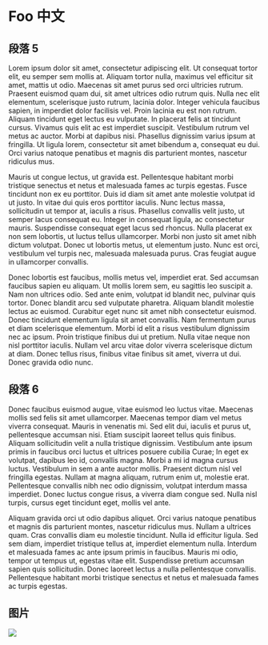 # Foo 中文

## 段落 5
Lorem ipsum dolor sit amet, consectetur adipiscing elit. Ut consequat tortor elit, eu semper sem mollis at. Aliquam tortor nulla, maximus vel efficitur sit amet, mattis ut odio. Maecenas sit amet purus sed orci ultricies rutrum. Praesent euismod quam dui, sit amet ultrices odio rutrum quis. Nulla nec elit elementum, scelerisque justo rutrum, lacinia dolor. Integer vehicula faucibus sapien, in imperdiet dolor facilisis vel. Proin lacinia eu est non rutrum. Aliquam tincidunt eget lectus eu vulputate. In placerat felis at tincidunt cursus. Vivamus quis elit ac est imperdiet suscipit. Vestibulum rutrum vel metus ac auctor. Morbi at dapibus nisi. Phasellus dignissim varius ipsum at fringilla. Ut ligula lorem, consectetur sit amet bibendum a, consequat eu dui. Orci varius natoque penatibus et magnis dis parturient montes, nascetur ridiculus mus.

Mauris ut congue lectus, ut gravida est. Pellentesque habitant morbi tristique senectus et netus et malesuada fames ac turpis egestas. Fusce tincidunt non ex eu porttitor. Duis id diam sit amet ante molestie volutpat id ut justo. In vitae dui quis eros porttitor iaculis. Nunc lectus massa, sollicitudin ut tempor at, iaculis a risus. Phasellus convallis velit justo, ut semper lacus consequat eu. Integer in consequat ligula, ac consectetur mauris. Suspendisse consequat eget lacus sed rhoncus. Nulla placerat ex non sem lobortis, ut luctus tellus ullamcorper. Morbi non justo sit amet nibh dictum volutpat. Donec ut lobortis metus, ut elementum justo. Nunc est orci, vestibulum vel turpis nec, malesuada malesuada purus. Cras feugiat augue in ullamcorper convallis.

Donec lobortis est faucibus, mollis metus vel, imperdiet erat. Sed accumsan faucibus sapien eu aliquam. Ut mollis lorem sem, eu sagittis leo suscipit a. Nam non ultrices odio. Sed ante enim, volutpat id blandit nec, pulvinar quis tortor. Donec blandit arcu sed vulputate pharetra. Aliquam blandit molestie lectus ac euismod. Curabitur eget nunc sit amet nibh consectetur euismod. Donec tincidunt elementum ligula sit amet convallis. Nam fermentum purus et diam scelerisque elementum. Morbi id elit a risus vestibulum dignissim nec ac ipsum. Proin tristique finibus dui ut pretium. Nulla vitae neque non nisl porttitor iaculis. Nullam vel arcu vitae dolor viverra scelerisque dictum at diam. Donec tellus risus, finibus vitae finibus sit amet, viverra ut dui. Donec gravida odio nunc.

## 段落 6
Donec faucibus euismod augue, vitae euismod leo luctus vitae. Maecenas mollis sed felis sit amet ullamcorper. Maecenas tempor diam vel metus viverra consequat. Mauris in venenatis mi. Sed elit dui, iaculis et purus ut, pellentesque accumsan nisi. Etiam suscipit laoreet tellus quis finibus. Aliquam sollicitudin velit a nulla tristique dignissim. Vestibulum ante ipsum primis in faucibus orci luctus et ultrices posuere cubilia Curae; In eget ex volutpat, dapibus leo id, convallis magna. Morbi a mi id magna cursus luctus. Vestibulum in sem a ante auctor mollis. Praesent dictum nisl vel fringilla egestas. Nullam at magna aliquam, rutrum enim ut, molestie erat. Pellentesque convallis nibh nec odio dignissim, volutpat interdum massa imperdiet. Donec luctus congue risus, a viverra diam congue sed. Nulla nisl turpis, cursus eget tincidunt eget, mollis vel ante.

Aliquam gravida orci ut odio dapibus aliquet. Orci varius natoque penatibus et magnis dis parturient montes, nascetur ridiculus mus. Nullam a ultrices quam. Cras convallis diam eu molestie tincidunt. Nulla id efficitur ligula. Sed sem diam, imperdiet tristique tellus at, imperdiet elementum nulla. Interdum et malesuada fames ac ante ipsum primis in faucibus. Mauris mi odio, tempor ut tempus ut, egestas vitae elit. Suspendisse pretium accumsan sapien quis sollicitudin. Donec laoreet lectus a nulla pellentesque convallis. Pellentesque habitant morbi tristique senectus et netus et malesuada fames ac turpis egestas.

## 图片
![](https://docsify.js.org/_media/icon.svg)

